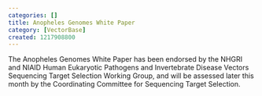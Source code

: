 ```yaml
---
categories: []
title: Anopheles Genomes White Paper
category: [VectorBase]
created: 1217908800
---
```

The Anopheles Genomes White Paper has been endorsed by the NHGRI and NIAID Human Eukaryotic Pathogens and Invertebrate Disease Vectors Sequencing Target Selection Working Group, and will be assessed later this month by the Coordinating Committee for Sequencing Target Selection.  
